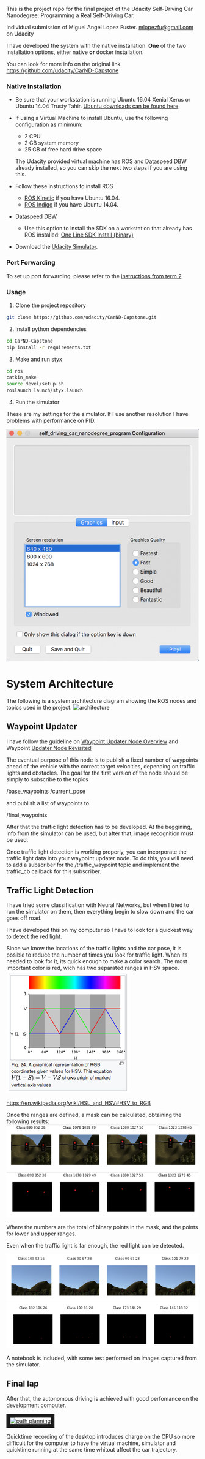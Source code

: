 
This is the project repo for the final project of the Udacity Self-Driving Car Nanodegree: Programming a Real Self-Driving Car. 

Individual submission of Miguel Angel Lopez Fuster. mlopezfu@gmail.com on Udacity

I have developed the system with the native installation. **One** of the two installation options, either native **or** docker installation.

You can look for more info on the original link https://github.com/udacity/CarND-Capstone

### Native Installation

* Be sure that your workstation is running Ubuntu 16.04 Xenial Xerus or Ubuntu 14.04 Trusty Tahir. [Ubuntu downloads can be found here](https://www.ubuntu.com/download/desktop).
* If using a Virtual Machine to install Ubuntu, use the following configuration as minimum:
  * 2 CPU
  * 2 GB system memory
  * 25 GB of free hard drive space

  The Udacity provided virtual machine has ROS and Dataspeed DBW already installed, so you can skip the next two steps if you are using this.

* Follow these instructions to install ROS
  * [ROS Kinetic](http://wiki.ros.org/kinetic/Installation/Ubuntu) if you have Ubuntu 16.04.
  * [ROS Indigo](http://wiki.ros.org/indigo/Installation/Ubuntu) if you have Ubuntu 14.04.
* [Dataspeed DBW](https://bitbucket.org/DataspeedInc/dbw_mkz_ros)
  * Use this option to install the SDK on a workstation that already has ROS installed: [One Line SDK Install (binary)](https://bitbucket.org/DataspeedInc/dbw_mkz_ros/src/81e63fcc335d7b64139d7482017d6a97b405e250/ROS_SETUP.md?fileviewer=file-view-default)
* Download the [Udacity Simulator](https://github.com/udacity/CarND-Capstone/releases).


### Port Forwarding
To set up port forwarding, please refer to the [instructions from term 2](https://classroom.udacity.com/nanodegrees/nd013/parts/40f38239-66b6-46ec-ae68-03afd8a601c8/modules/0949fca6-b379-42af-a919-ee50aa304e6a/lessons/f758c44c-5e40-4e01-93b5-1a82aa4e044f/concepts/16cf4a78-4fc7-49e1-8621-3450ca938b77)

### Usage

1. Clone the project repository
```bash
git clone https://github.com/udacity/CarND-Capstone.git
```

2. Install python dependencies
```bash
cd CarND-Capstone
pip install -r requirements.txt
```
3. Make and run styx
```bash
cd ros
catkin_make
source devel/setup.sh
roslaunch launch/styx.launch
```
4. Run the simulator

These are my settings for the simulator. If I use another resolution I have problems with performance on PID.

![Sufficient](./img/simulator_setting.png)

# System Architecture
The following is a system architecture diagram showing the ROS nodes and topics used in the project.
![architecture](https://d17h27t6h515a5.cloudfront.net/topher/2017/September/59b6d115_final-project-ros-graph-v2/final-project-ros-graph-v2.png)

## Waypoint Updater
I have follow the guideline on <a href="https://classroom.udacity.com/nanodegrees/nd013/parts/6047fe34-d93c-4f50-8336-b70ef10cb4b2/modules/e1a23b06-329a-4684-a717-ad476f0d8dff/lessons/462c933d-9f24-42d3-8bdc-a08a5fc866e4/concepts/e1f2a5cf-c697-4880-afb2-b88f3f83d07b">Waypoint Updater Node Overview</a>  and Waypoint <a href="https://classroom.udacity.com/nanodegrees/nd013/parts/6047fe34-d93c-4f50-8336-b70ef10cb4b2/modules/e1a23b06-329a-4684-a717-ad476f0d8dff/lessons/462c933d-9f24-42d3-8bdc-a08a5fc866e4/concepts/afb9f3b2-58d7-4ec6-88f3-fc4f84d9a8a1">Updater Node Revisited</a> 

The eventual purpose of this node is to publish a fixed number of waypoints ahead of the vehicle with the correct target velocities, depending on traffic lights and obstacles. The goal for the first version of the node should be simply to subscribe to the topics

/base_waypoints
/current_pose

and publish a list of waypoints to

/final_waypoints

After that the traffic light detection has to be developed. At the beggining, info from the simulator can be used, but after that, image recognition must be used.

Once traffic light detection is working properly, you can incorporate the traffic light data into your waypoint updater node. To do this, you will need to add a subscriber for the /traffic_waypoint topic and implement the traffic_cb callback for this subscriber.


## Traffic Light Detection
I have tried some classification with Neural Networks, but when I tried to run the simulator on them, then everything begin to slow down and the car goes off road.

I have developed this on my computer so I have to look for a quickest way to detect the red light.

Since we know the locations of the traffic lights and the car pose, it is posible to reduce the number of times you look for traffic light.
When its needed to look for it, its quick enough to make a color search.
The most important color is red, wich has two separated ranges in HSV space.
![Sufficient](./img/hsv2rgb.png)

https://en.wikipedia.org/wiki/HSL_and_HSV#HSV_to_RGB

Once the ranges are defined, a mask can be calculated, obtaining the following results:
![Sufficient](./img/tl_big_color.png)
![Sufficient](./img/tl_big_binary.png)

Where the numbers are the total of binary points in the mask, and the points for lower and upper ranges.

Even when the traffic light is far enough, the red light can be detected.

![Sufficient](./img/tl_small_color.png)
![Sufficient](./img/tl_small_binary.png)

A notebook is included, with some test performed on images captured from the simulator.


## Final lap

After that, the autonomous driving is achieved with good perfomance on the development computer.

 <a href="http://www.youtube.com/watch?feature=player_embedded&v=oahyKMsqtmY
" target="_blank"><img src="http://img.youtube.com/vi/oahyKMsqtmY/0.jpg" 
alt="path planning" width="600" border="10" /></a>

 
 Quicktime recording of the desktop introduces charge on the CPU so more difficult for the computer to have the virtual machine, simulator and quicktime running at the same time whitout affect the car trajectory.


